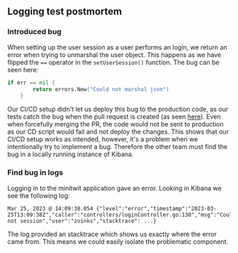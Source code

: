 ## Logging test postmortem

### Introduced bug
When setting up the user session as a user performs an login, we return an error when trying to unmarshal the user object. This happens as we have flipped the `==` operator in the `setUserSession()` function. The bug can be seen here:
```Go
if err == nil {
		return errors.New("Could not marshal json")
	}
```

Our CI/CD setup didn't let us deploy this bug to the production code, as our tests catch the bug when the pull request is created (as seen [here](https://github.com/Lindharden/DevOps/actions/runs/4519248472/jobs/7959629022)). Even when forcefully merging the PR, the code would not be sent to production as our CD script would fail and not deploy the changes. This shows that our CI/CD setup works as intended, however, it's a problem when we intentionally try to implement a bug. Therefore the other team must find the bug in a locally running instance of Kibana.

### Find bug in logs
Logging in to the minitwit application gave an error. Looking in Kibana we see the following log:
```
Mar 25, 2023 @ 14:09:38.054	{"level":"error","timestamp":"2023-03-25T13:09:38Z","caller":"controllers/loginController.go:130","msg":"Could not session","user":"zoinks","stacktrace": ...}
```

The log provided an stacktrace which shows us exactly where the error came from. This means we could easily isolate the problematic component.
